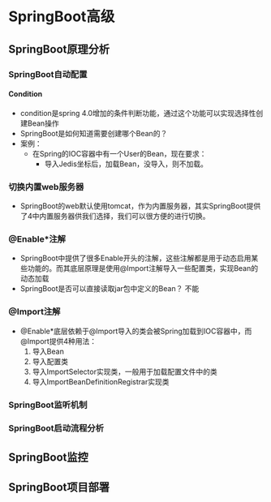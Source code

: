# SpringBoot高级

## SpringBoot原理分析

### SpringBoot自动配置

#### Condition

* condition是spring 4.0增加的条件判断功能，通过这个功能可以实现选择性创建Bean操作
* SpringBoot是如何知道需要创建哪个Bean的？
* 案例：
  * 在Spring的IOC容器中有一个User的Bean，现在要求：
    * 导入Jedis坐标后，加载Bean，没导入，则不加载。

### 切换内置web服务器

* SpringBoot的web默认使用tomcat，作为内置服务器，其实SpringBoot提供了4中内置服务器供我们选择，我们可以很方便的进行切换。

### @Enable*注解

* SpringBoot中提供了很多Enable开头的注解，这些注解都是用于动态启用某些功能的。而其底层原理是使用@Import注解导入一些配置类，实现Bean的动态加载
* SpringBoot是否可以直接读取jar包中定义的Bean？ 不能

### @Import注解

* @Enable*底层依赖于@Import导入的类会被Spring加载到IOC容器中，而@Import提供4种用法：
  1. 导入Bean
  2. 导入配置类
  3. 导入ImportSelector实现类，一般用于加载配置文件中的类
  4. 导入ImportBeanDefinitionRegistrar实现类

### SpringBoot监听机制

### SpringBoot启动流程分析

## SpringBoot监控

## SpringBoot项目部署

